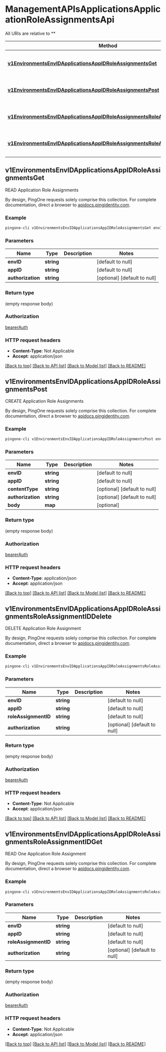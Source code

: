 # ManagementAPIsApplicationsApplicationRoleAssignmentsApi

All URIs are relative to **

Method | HTTP request | Description
------------- | ------------- | -------------
[**v1EnvironmentsEnvIDApplicationsAppIDRoleAssignmentsGet**](ManagementAPIsApplicationsApplicationRoleAssignmentsApi.md#v1EnvironmentsEnvIDApplicationsAppIDRoleAssignmentsGet) | **GET** /v1/environments/{envID}/applications/{appID}/roleAssignments | READ Application Role Assignments
[**v1EnvironmentsEnvIDApplicationsAppIDRoleAssignmentsPost**](ManagementAPIsApplicationsApplicationRoleAssignmentsApi.md#v1EnvironmentsEnvIDApplicationsAppIDRoleAssignmentsPost) | **POST** /v1/environments/{envID}/applications/{appID}/roleAssignments | CREATE Application Role Assignments
[**v1EnvironmentsEnvIDApplicationsAppIDRoleAssignmentsRoleAssignmentIDDelete**](ManagementAPIsApplicationsApplicationRoleAssignmentsApi.md#v1EnvironmentsEnvIDApplicationsAppIDRoleAssignmentsRoleAssignmentIDDelete) | **DELETE** /v1/environments/{envID}/applications/{appID}/roleAssignments/{roleAssignmentID} | DELETE Application Role Assignment
[**v1EnvironmentsEnvIDApplicationsAppIDRoleAssignmentsRoleAssignmentIDGet**](ManagementAPIsApplicationsApplicationRoleAssignmentsApi.md#v1EnvironmentsEnvIDApplicationsAppIDRoleAssignmentsRoleAssignmentIDGet) | **GET** /v1/environments/{envID}/applications/{appID}/roleAssignments/{roleAssignmentID} | READ One Application Role Assignment



## v1EnvironmentsEnvIDApplicationsAppIDRoleAssignmentsGet

READ Application Role Assignments

By design, PingOne requests solely comprise this collection. For complete documentation, direct a browser to <a href='https://apidocs.pingidentity.com/pingone/platform/v1/api/'>apidocs.pingidentity.com</a>.

### Example

```bash
pingone-cli v1EnvironmentsEnvIDApplicationsAppIDRoleAssignmentsGet envID=value appID=value Authorization:value
```

### Parameters


Name | Type | Description  | Notes
------------- | ------------- | ------------- | -------------
 **envID** | **string** |  | [default to null]
 **appID** | **string** |  | [default to null]
 **authorization** | **string** |  | [optional] [default to null]

### Return type

(empty response body)

### Authorization

[bearerAuth](../README.md#bearerAuth)

### HTTP request headers

- **Content-Type**: Not Applicable
- **Accept**: application/json

[[Back to top]](#) [[Back to API list]](../README.md#documentation-for-api-endpoints) [[Back to Model list]](../README.md#documentation-for-models) [[Back to README]](../README.md)


## v1EnvironmentsEnvIDApplicationsAppIDRoleAssignmentsPost

CREATE Application Role Assignments

By design, PingOne requests solely comprise this collection. For complete documentation, direct a browser to <a href='https://apidocs.pingidentity.com/pingone/platform/v1/api/'>apidocs.pingidentity.com</a>.

### Example

```bash
pingone-cli v1EnvironmentsEnvIDApplicationsAppIDRoleAssignmentsPost envID=value appID=value Content-Type:value Authorization:value
```

### Parameters


Name | Type | Description  | Notes
------------- | ------------- | ------------- | -------------
 **envID** | **string** |  | [default to null]
 **appID** | **string** |  | [default to null]
 **contentType** | **string** |  | [optional] [default to null]
 **authorization** | **string** |  | [optional] [default to null]
 **body** | **map** |  | [optional]

### Return type

(empty response body)

### Authorization

[bearerAuth](../README.md#bearerAuth)

### HTTP request headers

- **Content-Type**: application/json
- **Accept**: application/json

[[Back to top]](#) [[Back to API list]](../README.md#documentation-for-api-endpoints) [[Back to Model list]](../README.md#documentation-for-models) [[Back to README]](../README.md)


## v1EnvironmentsEnvIDApplicationsAppIDRoleAssignmentsRoleAssignmentIDDelete

DELETE Application Role Assignment

By design, PingOne requests solely comprise this collection. For complete documentation, direct a browser to <a href='https://apidocs.pingidentity.com/pingone/platform/v1/api/'>apidocs.pingidentity.com</a>.

### Example

```bash
pingone-cli v1EnvironmentsEnvIDApplicationsAppIDRoleAssignmentsRoleAssignmentIDDelete envID=value appID=value roleAssignmentID=value Authorization:value
```

### Parameters


Name | Type | Description  | Notes
------------- | ------------- | ------------- | -------------
 **envID** | **string** |  | [default to null]
 **appID** | **string** |  | [default to null]
 **roleAssignmentID** | **string** |  | [default to null]
 **authorization** | **string** |  | [optional] [default to null]

### Return type

(empty response body)

### Authorization

[bearerAuth](../README.md#bearerAuth)

### HTTP request headers

- **Content-Type**: Not Applicable
- **Accept**: application/json

[[Back to top]](#) [[Back to API list]](../README.md#documentation-for-api-endpoints) [[Back to Model list]](../README.md#documentation-for-models) [[Back to README]](../README.md)


## v1EnvironmentsEnvIDApplicationsAppIDRoleAssignmentsRoleAssignmentIDGet

READ One Application Role Assignment

By design, PingOne requests solely comprise this collection. For complete documentation, direct a browser to <a href='https://apidocs.pingidentity.com/pingone/platform/v1/api/'>apidocs.pingidentity.com</a>.

### Example

```bash
pingone-cli v1EnvironmentsEnvIDApplicationsAppIDRoleAssignmentsRoleAssignmentIDGet envID=value appID=value roleAssignmentID=value Authorization:value
```

### Parameters


Name | Type | Description  | Notes
------------- | ------------- | ------------- | -------------
 **envID** | **string** |  | [default to null]
 **appID** | **string** |  | [default to null]
 **roleAssignmentID** | **string** |  | [default to null]
 **authorization** | **string** |  | [optional] [default to null]

### Return type

(empty response body)

### Authorization

[bearerAuth](../README.md#bearerAuth)

### HTTP request headers

- **Content-Type**: Not Applicable
- **Accept**: application/json

[[Back to top]](#) [[Back to API list]](../README.md#documentation-for-api-endpoints) [[Back to Model list]](../README.md#documentation-for-models) [[Back to README]](../README.md)


